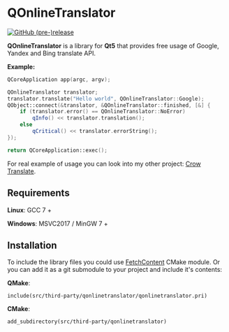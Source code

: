# QOnlineTranslator

[![GitHub (pre-)release](https://img.shields.io/github/release/crow-translate/QOnlineTranslator/all.svg)](https://github.com/crow-translate/QOnlineTranslator/releases)

**QOnlineTranslator** is a library for **Qt5** that provides free usage of Google, Yandex and Bing translate API.

**Example:**

```cpp
QCoreApplication app(argc, argv);

QOnlineTranslator translator;
translator.translate("Hello world", QOnlineTranslator::Google);
QObject::connect(&translator, &QOnlineTranslator::finished, [&] {
    if (translator.error() == QOnlineTranslator::NoError)
        qInfo() << translator.translation();
    else
        qCritical() << translator.errorString();
});

return QCoreApplication::exec();
```

For real example of usage you can look into my other project: [Crow Translate](https://github.com/crow-translate/CrowTranslate "A simple and lightweight translator that allows to translate and say the selected text using the Google Translate API").

## Requirements

**Linux**: GCC 7 +

**Windows**: MSVC2017 / MinGW 7 +

## Installation

To include the library files you could use [FetchContent](https://cmake.org/cmake/help/latest/module/FetchContent.html) CMake module. Or you can add it as a git submodule to your project and include it's contents:

**QMake**:

`include(src/third-party/qonlinetranslator/qonlinetranslator.pri)`

**CMake**:

`add_subdirectory(src/third-party/qonlinetranslator)`
